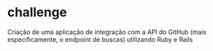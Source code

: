 # challenge
Criação de uma aplicação de integração com a API do GitHub (mais especificamente, o endpoint de buscas) utilizando Ruby e Rails
